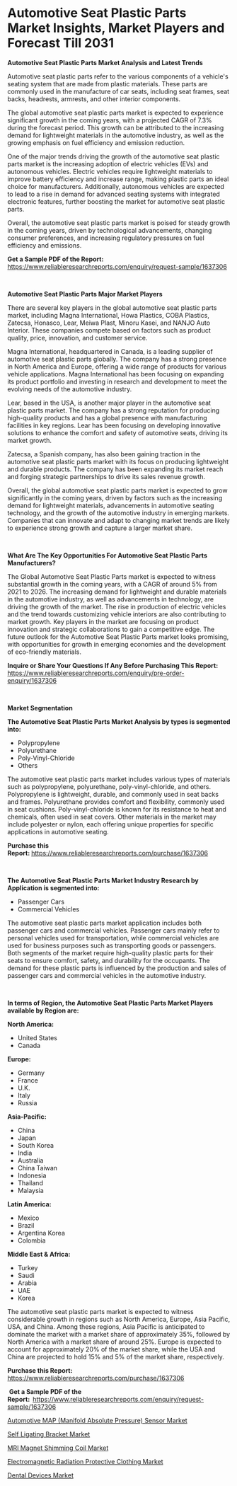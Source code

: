 <p><h1>Automotive Seat Plastic Parts Market Insights, Market Players and Forecast Till 2031</h1></p><p><strong>Automotive Seat Plastic Parts Market Analysis and Latest Trends</strong></p>
<p><p>Automotive seat plastic parts refer to the various components of a vehicle's seating system that are made from plastic materials. These parts are commonly used in the manufacture of car seats, including seat frames, seat backs, headrests, armrests, and other interior components.</p><p>The global automotive seat plastic parts market is expected to experience significant growth in the coming years, with a projected CAGR of 7.3% during the forecast period. This growth can be attributed to the increasing demand for lightweight materials in the automotive industry, as well as the growing emphasis on fuel efficiency and emission reduction.</p><p>One of the major trends driving the growth of the automotive seat plastic parts market is the increasing adoption of electric vehicles (EVs) and autonomous vehicles. Electric vehicles require lightweight materials to improve battery efficiency and increase range, making plastic parts an ideal choice for manufacturers. Additionally, autonomous vehicles are expected to lead to a rise in demand for advanced seating systems with integrated electronic features, further boosting the market for automotive seat plastic parts.</p><p>Overall, the automotive seat plastic parts market is poised for steady growth in the coming years, driven by technological advancements, changing consumer preferences, and increasing regulatory pressures on fuel efficiency and emissions.</p></p>
<p><strong>Get a Sample PDF of the Report:&nbsp;</strong> <a href="https://www.reliableresearchreports.com/enquiry/request-sample/1637306">https://www.reliableresearchreports.com/enquiry/request-sample/1637306</a></p>
<p>&nbsp;</p>
<p><strong>Automotive Seat Plastic Parts Major Market Players</strong></p>
<p><p>There are several key players in the global automotive seat plastic parts market, including Magna International, Howa Plastics, COBA Plastics, Zatecsa, Honasco, Lear, Meiwa Plast, Minoru Kasei, and NANJO Auto Interior. These companies compete based on factors such as product quality, price, innovation, and customer service.</p><p>Magna International, headquartered in Canada, is a leading supplier of automotive seat plastic parts globally. The company has a strong presence in North America and Europe, offering a wide range of products for various vehicle applications. Magna International has been focusing on expanding its product portfolio and investing in research and development to meet the evolving needs of the automotive industry.</p><p>Lear, based in the USA, is another major player in the automotive seat plastic parts market. The company has a strong reputation for producing high-quality products and has a global presence with manufacturing facilities in key regions. Lear has been focusing on developing innovative solutions to enhance the comfort and safety of automotive seats, driving its market growth.</p><p>Zatecsa, a Spanish company, has also been gaining traction in the automotive seat plastic parts market with its focus on producing lightweight and durable products. The company has been expanding its market reach and forging strategic partnerships to drive its sales revenue growth.</p><p>Overall, the global automotive seat plastic parts market is expected to grow significantly in the coming years, driven by factors such as the increasing demand for lightweight materials, advancements in automotive seating technology, and the growth of the automotive industry in emerging markets. Companies that can innovate and adapt to changing market trends are likely to experience strong growth and capture a larger market share.</p></p>
<p>&nbsp;</p>
<p><strong>What Are The Key Opportunities For Automotive Seat Plastic Parts Manufacturers?</strong></p>
<p><p>The Global Automotive Seat Plastic Parts market is expected to witness substantial growth in the coming years, with a CAGR of around 5% from 2021 to 2026. The increasing demand for lightweight and durable materials in the automotive industry, as well as advancements in technology, are driving the growth of the market. The rise in production of electric vehicles and the trend towards customizing vehicle interiors are also contributing to market growth. Key players in the market are focusing on product innovation and strategic collaborations to gain a competitive edge. The future outlook for the Automotive Seat Plastic Parts market looks promising, with opportunities for growth in emerging economies and the development of eco-friendly materials.</p></p>
<p><strong>Inquire or Share Your Questions If Any Before Purchasing This Report:</strong> <a href="https://www.reliableresearchreports.com/enquiry/pre-order-enquiry/1637306">https://www.reliableresearchreports.com/enquiry/pre-order-enquiry/1637306</a></p>
<p>&nbsp;</p>
<p><strong>Market Segmentation</strong></p>
<p><strong>The Automotive Seat Plastic Parts Market Analysis by types is segmented into:</strong></p>
<p><ul><li>Polypropylene</li><li>Polyurethane</li><li>Poly-Vinyl-Chloride</li><li>Others</li></ul></p>
<p><p>The automotive seat plastic parts market includes various types of materials such as polypropylene, polyurethane, poly-vinyl-chloride, and others. Polypropylene is lightweight, durable, and commonly used in seat backs and frames. Polyurethane provides comfort and flexibility, commonly used in seat cushions. Poly-vinyl-chloride is known for its resistance to heat and chemicals, often used in seat covers. Other materials in the market may include polyester or nylon, each offering unique properties for specific applications in automotive seating.</p></p>
<p><strong>Purchase this Report:&nbsp;</strong><a href="https://www.reliableresearchreports.com/purchase/1637306">https://www.reliableresearchreports.com/purchase/1637306</a></p>
<p>&nbsp;</p>
<p><strong>The Automotive Seat Plastic Parts Market Industry Research by Application is segmented into:</strong></p>
<p><ul><li>Passenger Cars</li><li>Commercial Vehicles</li></ul></p>
<p><p>The automotive seat plastic parts market application includes both passenger cars and commercial vehicles. Passenger cars mainly refer to personal vehicles used for transportation, while commercial vehicles are used for business purposes such as transporting goods or passengers. Both segments of the market require high-quality plastic parts for their seats to ensure comfort, safety, and durability for the occupants. The demand for these plastic parts is influenced by the production and sales of passenger cars and commercial vehicles in the automotive industry.</p></p>
<p>&nbsp;</p>
<p><strong>In terms of Region, the Automotive Seat Plastic Parts Market Players available by Region are:</strong></p>
<p>
    <p> <strong> North America: </strong>
        <ul>
            <li>United States</li>
            <li>Canada</li>
        </ul>
        </p> 
    <p> <strong> Europe: </strong>
        <ul>
            <li>Germany</li>
            <li>France</li>
            <li>U.K.</li>
            <li>Italy</li>
            <li>Russia</li>
        </ul>
        </p> 
    <p> <strong> Asia-Pacific: </strong>
        <ul>
            <li>China</li>
            <li>Japan</li>
            <li>South Korea</li>
            <li>India</li>
            <li>Australia</li>
            <li>China Taiwan</li>
            <li>Indonesia</li>
            <li>Thailand</li>
            <li>Malaysia</li>
        </ul>
        </p> 
    <p> <strong> Latin America: </strong>
        <ul>
            <li>Mexico</li>
            <li>Brazil</li>
            <li>Argentina Korea</li>
            <li>Colombia</li>
        </ul>
        </p> 
    <p> <strong> Middle East & Africa: </strong>
        <ul>
            <li>Turkey</li>
            <li>Saudi</li>
            <li>Arabia</li>
            <li>UAE</li>
            <li>Korea</li>
        </ul>
    </p>
    </p>
<p><p>The automotive seat plastic parts market is expected to witness considerable growth in regions such as North America, Europe, Asia Pacific, USA, and China. Among these regions, Asia Pacific is anticipated to dominate the market with a market share of approximately 35%, followed by North America with a market share of around 25%. Europe is expected to account for approximately 20% of the market share, while the USA and China are projected to hold 15% and 5% of the market share, respectively.</p></p>
<p><strong>Purchase this Report: </strong><a href="https://www.reliableresearchreports.com/purchase/1637306">https://www.reliableresearchreports.com/purchase/1637306</a></p>
<p>&nbsp;<strong>Get a Sample PDF of the Report:&nbsp;&nbsp;</strong><a href="https://www.reliableresearchreports.com/enquiry/request-sample/1637306">https://www.reliableresearchreports.com/enquiry/request-sample/1637306</a></p>
<p><strong></strong></p>
<p><p><a href="https://github.com/sougarounis/Market-Research-Report-List-1/blob/main/automotive-map-manifold-absolute-pressure-sensor-market.md">Automotive MAP (Manifold Absolute Pressure) Sensor Market</a></p><p><a href="https://medium.com/@henrywheeler53/self-ligating-bracket-market-research-report-its-history-and-forecast-2024-to-2031-fd02f7d479f5">Self Ligating Bracket Market</a></p><p><a href="https://medium.com/@julianichols11972/mri-magnet-shimming-coil-market-report-reveals-the-latest-trends-and-growth-opportunities-of-this-e82cc5e1172a">MRI Magnet Shimming Coil Market</a></p><p><a href="https://medium.com/@henrywheeler53/analyzing-electromagnetic-radiation-protective-clothing-market-global-industry-perspective-and-8e466b8052d5">Electromagnetic Radiation Protective Clothing Market</a></p><p><a href="https://medium.com/@julianichols11972/dental-devices-market-size-reveals-the-best-marketing-channels-in-global-industry-130de6ef135e">Dental Devices Market</a></p></p>